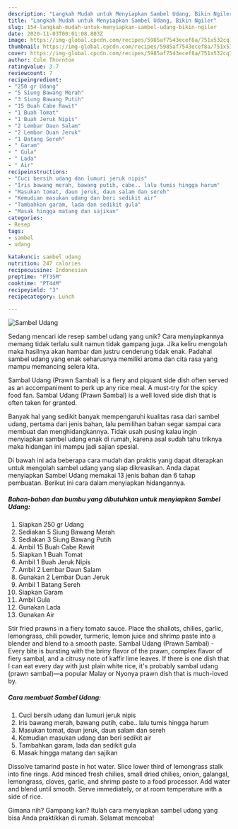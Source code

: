 ```yaml
---
description: "Langkah Mudah untuk Menyiapkan Sambel Udang, Bikin Ngiler"
title: "Langkah Mudah untuk Menyiapkan Sambel Udang, Bikin Ngiler"
slug: 154-langkah-mudah-untuk-menyiapkan-sambel-udang-bikin-ngiler
date: 2020-11-03T00:01:08.803Z
image: https://img-global.cpcdn.com/recipes/5985af7543ecef8a/751x532cq70/sambel-udang-foto-resep-utama.jpg
thumbnail: https://img-global.cpcdn.com/recipes/5985af7543ecef8a/751x532cq70/sambel-udang-foto-resep-utama.jpg
cover: https://img-global.cpcdn.com/recipes/5985af7543ecef8a/751x532cq70/sambel-udang-foto-resep-utama.jpg
author: Cole Thornton
ratingvalue: 3.7
reviewcount: 7
recipeingredient:
- "250 gr Udang"
- "5 Siung Bawang Merah"
- "3 Siung Bawang Putih"
- "15 Buah Cabe Rawit"
- "1 Buah Tomat"
- "1 Buah Jeruk Nipis"
- "2 Lembar Daun Salam"
- "2 Lembar Duan Jeruk"
- "1 Batang Sereh"
- " Garam"
- " Gula"
- " Lada"
- " Air"
recipeinstructions:
- "Cuci bersih udang dan lumuri jeruk nipis"
- "Iris bawang merah, bawang putih, cabe.. lalu tumis hingga harum"
- "Masukan tomat, daun jeruk, daun salam dan sereh"
- "Kemudian masukan udang dan beri sedikit air"
- "Tambahkan garam, lada dan sedikit gula"
- "Masak hingga matang dan sajikan"
categories:
- Resep
tags:
- sambel
- udang

katakunci: sambel udang 
nutrition: 247 calories
recipecuisine: Indonesian
preptime: "PT35M"
cooktime: "PT44M"
recipeyield: "3"
recipecategory: Lunch

---
```



![Sambel Udang](https://img-global.cpcdn.com/recipes/5985af7543ecef8a/751x532cq70/sambel-udang-foto-resep-utama.jpg)

Sedang mencari ide resep sambel udang yang unik? Cara menyiapkannya memang tidak terlalu sulit namun tidak gampang juga. Jika keliru mengolah maka hasilnya akan hambar dan justru cenderung tidak enak. Padahal sambel udang yang enak seharusnya memiliki aroma dan cita rasa yang mampu memancing selera kita.

Sambal Udang (Prawn Sambal) is a fiery and piquant side dish often served as an accompaniment to perk up any rice meal. A must-try for the spicy food fan. Sambal Udang (Prawn Sambal) is a well loved side dish that is often taken for granted.

Banyak hal yang sedikit banyak mempengaruhi kualitas rasa dari sambel udang, pertama dari jenis bahan, lalu pemilihan bahan segar sampai cara membuat dan menghidangkannya. Tidak usah pusing kalau ingin menyiapkan sambel udang enak di rumah, karena asal sudah tahu triknya maka hidangan ini mampu jadi sajian spesial.


Di bawah ini ada beberapa cara mudah dan praktis yang dapat diterapkan untuk mengolah sambel udang yang siap dikreasikan. Anda dapat menyiapkan Sambel Udang memakai 13 jenis bahan dan 6 tahap pembuatan. Berikut ini cara dalam menyiapkan hidangannya.

<!--inarticleads1-->

##### Bahan-bahan dan bumbu yang dibutuhkan untuk menyiapkan Sambel Udang:

1. Siapkan 250 gr Udang
1. Sediakan 5 Siung Bawang Merah
1. Sediakan 3 Siung Bawang Putih
1. Ambil 15 Buah Cabe Rawit
1. Siapkan 1 Buah Tomat
1. Ambil 1 Buah Jeruk Nipis
1. Ambil 2 Lembar Daun Salam
1. Gunakan 2 Lembar Duan Jeruk
1. Ambil 1 Batang Sereh
1. Siapkan  Garam
1. Ambil  Gula
1. Gunakan  Lada
1. Gunakan  Air


Stir fried prawns in a fiery tomato sauce. Place the shallots, chilies, garlic, lemongrass, chili powder, turmeric, lemon juice and shrimp paste into a blender and blend to a smooth paste. Sambal Udang (Prawn Sambal) - Every bite is bursting with the briny flavor of the prawn, complex flavor of fiery sambal, and a citrusy note of kaffir lime leaves. If there is one dish that I can eat every day with just plain white rice, it&#39;s probably sambal udang (prawn sambal)—a popular Malay or Nyonya prawn dish that is much-loved by. 

<!--inarticleads2-->

##### Cara membuat Sambel Udang:

1. Cuci bersih udang dan lumuri jeruk nipis
1. Iris bawang merah, bawang putih, cabe.. lalu tumis hingga harum
1. Masukan tomat, daun jeruk, daun salam dan sereh
1. Kemudian masukan udang dan beri sedikit air
1. Tambahkan garam, lada dan sedikit gula
1. Masak hingga matang dan sajikan


Dissolve tamarind paste in hot water. Slice lower third of lemongrass stalk into fine rings. Add minced fresh chilies, small dried chilies, onion, galangal, lemongrass, cloves, garlic, and shrimp paste to a food processor. Add water and blend until smooth. Serve immediately, or at room temperature with a side of rice. 

Gimana nih? Gampang kan? Itulah cara menyiapkan sambel udang yang bisa Anda praktikkan di rumah. Selamat mencoba!
